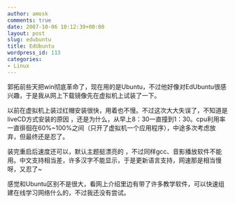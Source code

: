```yaml
---
author: amosk
comments: true
date: 2007-10-06 10:12:39+00:00
layout: post
slug: edubuntu
title: EdUbuntu
wordpress_id: 113
categories:
- Linux
---
```


郭拓前些天把win彻底革命了，现在用的是Ubuntu，不过他好像对EdUbuntu很感兴趣，于是我从网上下载镜像先在虚拟机上试装了一下。

以前在虚拟机上装过红帽安装很快，用着也不慢。不过这次大大失误了，不知道是liveCD方式安装的原因 ，还是为什么，从早上8：30一直撞到1：30。cpu利用率一直徘徊在60%~100%之间（只开了虚拟机一个应用程序），中途多次考虑放弃，但最终还是忍了。

装完重启后速度还可以，默认主题挺漂亮的 ，不过同样gcc、音影播放软件不能用。中文支持相当差，许多汉字不能显示，于是更新语言支持，网速那是相当慢呀，又忍了~

感觉和Ubuntu区别不是很大，看网上介绍里边有带了许多教学软件，可以快速组建在线学习网络什么的，不过我还没有尝试。
